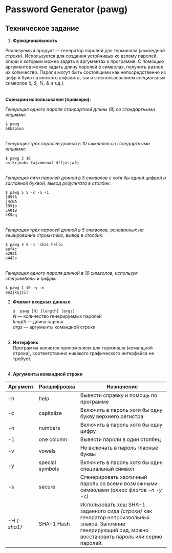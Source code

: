 # Password Generator (pawg)

## Техническое задание<br>

 1. **Функциональность**<br>

 Реализуемый продукт — генератор паролей для терминала *(командной строки)*. Используется для создания устойчивых ко взлому паролей, опции к которым можно задать в аргументах к программе. С помощью аргументов можно задать длину паролей в символах, получить разное их количество. Пароли могут быть состоящими как непосредственно из цифр и букв латинского алфавита, так и с использованием специальных символов *(!, $, %, & и т.д.)*.
<br><br><br>**Сценарии использования (примеры):**<br>

*Генерация одного пароля стандартной длины (8) со стандартными опциями:* <br>
```
$ pawg
akbspiun
```
<br>*Генерация трёх паролей длиной в 10 символов со стандартными опциями:* <br>
```
$ pawg 3 10
aslkrjnabs fajvmmcnal dffjasjwfg
```
<br>*Генерация пяти паролей длиной в 5 символов с хотя бы одной цифрой и заглавной буквой, вывод результата в столбик:* <br>
```
$ pawg 5 5 -с -n -1
1H9fA
j4cNA
3D9ja
LA01B
kK5aq
```
<br>*Генерация трёх паролей длиной в 5 символов, основанных на хешировании строки *hello*, вывод в столбик:* <br>
```
$ pawg 3 5 -1 -sha1 hello
aaf4c
e2921
a442e
```
<br>*Генерация одного пароля длиной в 10 символов, используя спецсимволы и цифры:* <br>
```
$ pawg 1 10 -y -n
aa2jk&js1!
```
 2. **Формат входных данных** <br>
 
    `$  pawg [N] [length] [args]` <br>
*N* — количество генерируемых паролей <br>
*length* — длина пароля <br>
*args* — аргументы командной строки <br> <br>

3. **Интерфейс** <br>
Программа является приложением для терминала (командной строки), соответственно никакого графического интерфейса не требует. <br> <br>


4. **Аргументы командной строки** <br>


| Аргумент | Расшифровка     | Назначение                                                                                                                                    |
|----------|-----------------|-----------------------------------------------------------------------------------------------------------------------------------------------|
| -h       | help            | Вывести справку и помощь по программе                                                                                                         |
| -c       | capitalize      | Включить в пароль хотя бы одну букву верхнего регистра                                                                                        |
| -n       | numbers         | Включить в пароль хотя бы одну цифру                                                                                                          |
| -1       | one column      | Вывести пароли в один столбец                                                                                                                 |
| -v       | vowels          | Не включать в пароль гласные буквы                                                                                                            |
| -y       | special symbols | Включить в пароль хотя бы один специальный символ                                                                                             |
| -s       | secure          | Сгенерировать хаотичный пароль со всеми возможными символами *(алиас флагов -n -y -c)*                                                        |
|-H *(-sha1)*| SHA-1 Hash    | Использовать хеш SHA-1 заданного сида *(строки)* как генератор непроизвольных знаков. Запомнив генерирующий сид, можно восстановить пароль или серию паролей.|